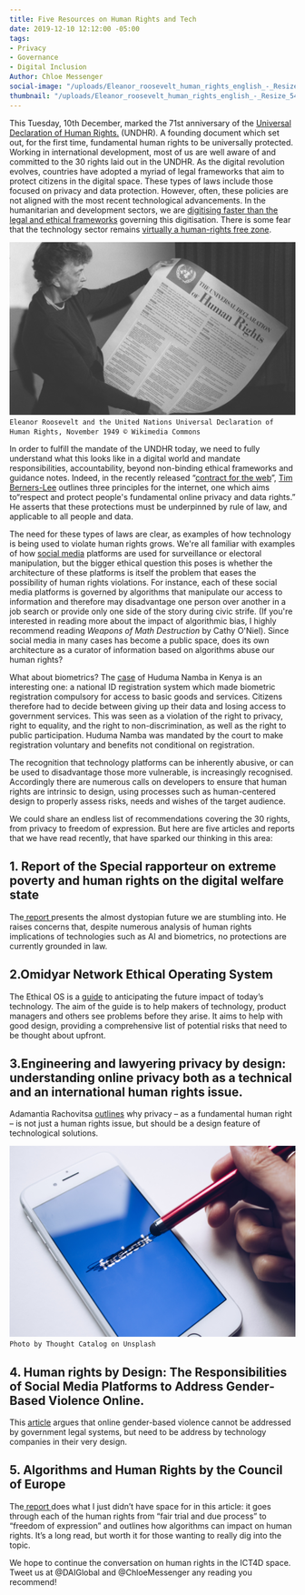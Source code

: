 ```yaml
---
title: Five Resources on Human Rights and Tech
date: 2019-12-10 12:12:00 -05:00
tags:
- Privacy
- Governance
- Digital Inclusion
Author: Chloe Messenger
social-image: "/uploads/Eleanor_roosevelt_human_rights_english_-_Resize_548w.jpg-f6b73d.png"
thumbnail: "/uploads/Eleanor_roosevelt_human_rights_english_-_Resize_548w.jpg-f6b73d.png"
---
```


This Tuesday, 10th December, marked the 71st anniversary of the [Universal Declaration of Human Rights.](https://www.un.org/en/universal-declaration-human-rights/) (UNDHR). A founding document which set out, for the first time, fundamental human rights to be universally protected. Working in international development, most of us are well aware of and committed to the 30 rights laid out in the UNDHR. As the digital revolution evolves, countries have adopted a myriad of legal frameworks that  aim to protect citizens in the digital space. These types of laws include those focused on  privacy and data protection. However, often, these policies are not  aligned with the most recent technological advancements. In the humanitarian and development sectors, we are [digitising faster than the legal and ethical frameworks](https://reliefweb.int/report/world/future-financial-assistance-outlook-2030-enaresfr) governing this digitisation. There is some fear that the technology sector remains [virtually a human-rights free zone](https://www.ohchr.org/EN/NewsEvents/Pages/DisplayNews.aspx?NewsID=25156).

![Eleanor_roosevelt_human_rights_english_-_Resize_548w.jpg.png](/uploads/Eleanor_roosevelt_human_rights_english_-_Resize_548w.jpg.png)`Eleanor Roosevelt and the United Nations Universal Declaration of Human Rights, November 1949 © Wikimedia Commons`
<!--more-->

In order to fulfill the mandate of the UNDHR today, we need to fully understand what this looks like in a digital world and mandate responsibilities, accountability, beyond non-binding ethical frameworks and guidance notes. Indeed, in the recently released “[contract for the web](https://contractfortheweb.org/principles/principle-3-respect-and-protect-peoples-fundamental-online-privacy-and-data-rights/)”, [Tim Berners-Lee](https://webfoundation.org/about/sir-tim-berners-lee/) outlines three principles for the internet, one which aims to“respect and protect people's fundamental online privacy and data rights.”  He asserts that these protections must be underpinned by rule of law, and applicable to all people and data.

The need for these types of laws are clear, as examples of  how technology is being used to violate human rights grows. We're all familiar with examples of how [social media](https://www.freedomonthenet.org/report/freedom-on-the-net/2019/the-crisis-of-social-media) platforms are used for surveillance or electoral manipulation, but the bigger ethical question this poses is whether the architecture of these platforms is itself the problem that eases the possibility of human rights violations. For instance, each of these social media platforms is governed by algorithms that manipulate our access to information and therefore may disadvantage one person over another in a job search or provide only one side of the story during civic strife. (If you're interested in reading more about the impact of algorithmic bias, I highly recommend reading *Weapons of Math Destruction* by Cathy O'Niel). Since social media in many cases has become a public space, does its own architecture as a curator of information based on algorithms abuse our human rights?

What about biometrics? The [case](https://www.aljazeera.com/indepth/opinion/kenya-huduma-data-commodification-government-tyranny-190806134307370.html) of Huduma Namba in Kenya is an interesting one: a national ID registration system which made biometric registration compulsory for access to basic goods and services. Citizens therefore had to decide between giving up their data and losing access to government services. This was seen as a violation of the right to privacy, right to equality, and the right to non-discrimination, as well as the right to public participation. Huduma Namba was mandated by the court to make registration voluntary and benefits not conditional on registration.

The recognition that technology platforms can be inherently abusive, or can be used to disadvantage those more vulnerable, is increasingly recognised. Accordingly there are numerous calls on developers to ensure that human rights are intrinsic to design, using processes such as human-centered design to properly assess risks, needs and wishes of the target audience.

We could share an endless list of recommendations covering the 30 rights, from privacy to freedom of expression. But here are five articles and reports that we have read recently, that have sparked our thinking in this area:

## 1. Report of the Special rapporteur on extreme poverty and human rights on the digital welfare state

The[ report ](https://undocs.org/A/74/493)presents the almost dystopian future we are stumbling into. He raises concerns that, despite numerous analysis of human rights implications of technologies such as AI and biometrics, no protections are currently grounded in law.

## 2.Omidyar Network Ethical Operating System

The Ethical OS is a [guide](https://www.omidyar.com/investees/ethical-os) to anticipating the future impact of today’s technology. The aim of the guide is to help makers of technology, product managers and others see problems before they arise. It aims to help with good design, providing a comprehensive list of potential risks that need to be thought about upfront.

## 3.Engineering and lawyering privacy by design: understanding online privacy both as a technical and an international human rights issue.

Adamantia Rachovitsa [outlines](https://academic.oup.com/ijlit/article/24/4/374/2566975) why privacy – as a fundamental human right – is not just a human rights issue, but should be a design feature of technological solutions.

![thought-catalog-tRL_Rkh6D8o-unsplash.jpg](/uploads/thought-catalog-tRL_Rkh6D8o-unsplash.jpg)`Photo by Thought Catalog on Unsplash`

## 4. Human rights by Design: The Responsibilities of Social Media Platforms to Address Gender‐Based Violence Online.

This [article](https://onlinelibrary.wiley.com/doi/full/10.1002/poi3.185) argues that online gender-based violence cannot be addressed by government legal systems, but need to be address by technology companies in their very design.

## 5. Algorithms and Human Rights by the Council of Europe

The[ report ](https://rm.coe.int/algorithms-and-human-rights-en-rev/16807956b5)does what I just didn’t have space for in this article: it goes through each of the human rights from “fair trial and due process” to “freedom of expression” and outlines how algorithms can impact on human rights. It’s a long read, but worth it for those wanting to really dig into the topic.

We hope to continue the conversation on human rights in the ICT4D space. Tweet us at @DAIGlobal and @ChloeMessenger any reading you recommend!